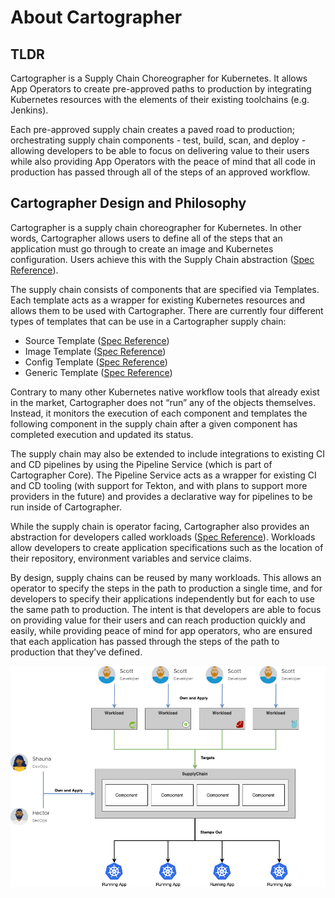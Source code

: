 # About Cartographer

## TLDR

Cartographer is a Supply Chain Choreographer for Kubernetes. It allows App Operators to create pre-approved paths to production by integrating Kubernetes resources with the elements of their existing toolchains (e.g. Jenkins).

Each pre-approved supply chain creates a paved road to production; orchestrating supply chain components - test, build, scan, and deploy - allowing developers to be able to focus on delivering value to their users while also providing App Operators with the peace of mind that all code in production has passed through all of the steps of an approved workflow.

## Cartographer Design and Philosophy

Cartographer is a supply chain choreographer for Kubernetes. In other words, Cartographer 
allows users to define all of the steps that an application must go through to create an image and Kubernetes configuration.
Users achieve this with the Supply Chain abstraction ([Spec Reference](reference.md#clustersupplychain)).

The supply chain consists of components that are specified via Templates. 
Each template acts as a wrapper for existing Kubernetes resources and allows them to be used with Cartographer.
There are currently four different types of templates that can be use in a Cartographer supply chain:

* Source Template ([Spec Reference](reference.md#clustersourcetemplate))
* Image Template ([Spec Reference](reference.md#clusterimagetemplate))
* Config Template ([Spec Reference](reference.md#clusterconfigtemplate))
* Generic Template ([Spec Reference](reference.md#clustertemplate))

Contrary to many other Kubernetes native workflow tools that already exist in the market, 
Cartographer does not “run” any of the objects themselves. Instead, it monitors the execution of 
each component and templates the following component in the supply chain after a given component has 
completed execution and updated its status.

The supply chain may also be extended to include integrations to existing CI and CD pipelines by using the Pipeline Service (which is part of Cartographer Core). The Pipeline Service acts as a wrapper for existing CI and CD tooling (with support for Tekton, and with plans to support more providers in the future) and provides a declarative way for pipelines to be run inside of Cartographer.

While the supply chain is operator facing, Cartographer also provides an abstraction for developers called workloads ([Spec Reference](reference.md#workload)). Workloads allow developers to create application specifications such as the location of their repository, environment variables and service claims.

By design, supply chains can be reused by many workloads. This allows an operator to specify the steps in the path to production a single time, and for developers to specify their applications independently but for each to use the same path to production. The intent is that developers are able to focus on providing value for their users and can reach production quickly and easily, while providing peace of mind for app operators, who are ensured that each application has passed through the steps of the path to production that they’ve defined.

![Cartographer High Level Diagram](img/ownership-flow.png)
